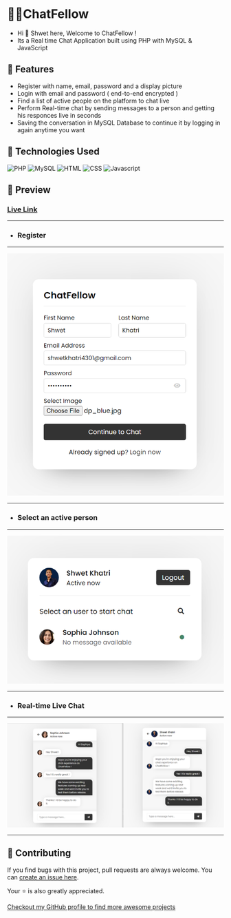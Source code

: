 # 🐱‍💻ChatFellow

- Hi 👋 Shwet here, Welcome to ChatFellow !
- Its a Real time Chat Application built using PHP with MySQL & JavaScript

## 🚀 Features

- Register with name, email, password and a display picture
- Login with email and password ( end-to-end encrypted )
- Find a list of active people on the platform to chat live
- Perform Real-time chat by sending messages to a person and getting his responces live in seconds
- Saving the conversation in MySQL Database to continue it by logging in again anytime you want

## 🧰 Technologies Used

![PHP](https://img.shields.io/badge/PHP-777BB4?style=for-the-badge&logo=php&logoColor=white) ![MySQL](https://img.shields.io/badge/MySQL-005C84?style=for-the-badge&logo=mysql&logoColor=white) ![HTML](https://img.shields.io/badge/HTML5-E34F26?style=for-the-badge&logo=html5&logoColor=white) ![CSS](https://img.shields.io/badge/CSS3-1572B6?style=for-the-badge&logo=css3&logoColor=white) ![Javascript](https://img.shields.io/badge/JavaScript-323330?style=for-the-badge&logo=javascript&logoColor=F7DF1E)

## 👀 Preview

### [Live Link](https://chatfellow.000webhostapp.com/)

<hr/>

- ### Register

<hr/>

![Register](/assets/Register.png)

<hr/>

- ### Select an active person

<hr/>

![Select User](/assets/SelectUser.png)

<hr/>

- ### Real-time Live Chat

<hr/>

![Live Chat](/assets/LiveChat.png)

<hr/>

## 🎇 Contributing

If you find bugs with this project, pull requests are always welcome. You can [create an issue here](https://github.com/ShwetKhatri2001/ChatFellow/issues/new).

Your :star: is also greatly appreciated.

[Checkout my GitHub profile to find more awesome projects](https://github.com/ShwetKhatri2001)
